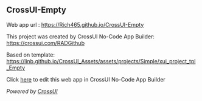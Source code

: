 ## CrossUI-Empty
Web app url : https://Rich465.github.io/CrossUI-Empty

This project was created by CrossUI No-Code App Builder: https://crossui.com/RADGithub

Based on template: https://linb.github.io/CrossUI_Assets/assets/projects/Simple/xui_project_tpl_Empty

Click [here](https://crossui.com/RADGithub/#!from=github&owner=Rich465&repo=CrossUI-Empty) to edit this web app in CrossUI No-Code App Builder

<i>Powered by [CrossUI](https://crossui.com)</i>
